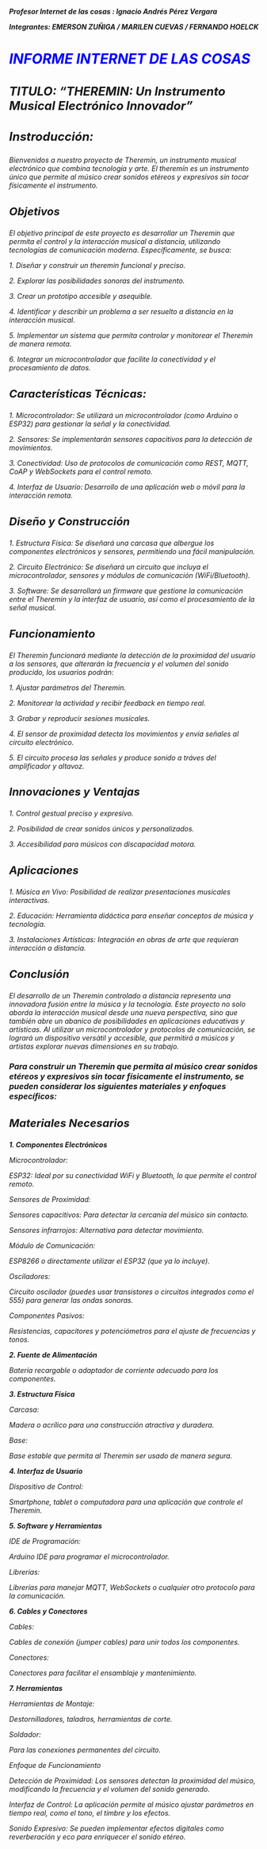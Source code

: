 <strong><b><i> Profesor Internet de las cosas </strong>: Ignacio Andrés Pérez Vergara </i></b></p>
<b><i> Integrantes:  EMERSON ZUÑIGA / MARILEN CUEVAS / FERNANDO HOELCK </i></b>
<h2 style="font-size: 28px; color: blue;"><b><i>INFORME INTERNET DE LAS COSAS </i></b></h2>
<h3 style="font-size: 24px;"><b><i> TITULO: “THEREMIN: Un Instrumento Musical Electrónico Innovador” </i></b></h3>
<h3 style="font-size: 24px;"><b><i> Instroducción:</i></b></h3>
<p><i> Bienvenidos a nuestro proyecto de Theremin, un instrumento musical electrónico que combina tecnología y arte.  El theremín es un instrumento único que permite al músico crear sonidos etéreos y expresivos sin tocar físicamente el instrumento.</p> </i>
<h3 style="font-size: 22px;"><b><i> Objetivos  </i></b></h3>
<p><i> El objetivo principal de este proyecto es desarrollar un Theremin que permita el control y la interacción musical a distancia, utilizando tecnologías de comunicación moderna. Específicamente, se busca: </p> </i>
<p><i> 1.	Diseñar y construir un theremin funcional y preciso.</p> </i>
<p><i> 2.	Explorar las posibilidades sonoras del instrumento.</p> </i>
<p><i> 3.	Crear un prototipo accesible y asequible.</p> </i>
<p><i> 4.	Identificar y describir un problema a ser resuelto a distancia en la interacción musical.</p> </i>
<p><i> 5.	Implementar un sistema que permita controlar y monitorear el Theremin de manera remota.</p> </i>
<p><i> 6.	Integrar un microcontrolador que facilite la conectividad y el procesamiento de datos.</p> </i>
<h3 style="font-size: 22px;"><b><i> Características Técnicas:</i></b></h3>
<p><i> 1.	Microcontrolador: Se utilizará un microcontrolador (como Arduino o ESP32) para gestionar la señal y la conectividad. </p> </i>
<p><i> 2.	Sensores: Se implementarán sensores capacitivos para la detección de movimientos. </p> </i>
<p><i> 3.	Conectividad: Uso de protocolos de comunicación como REST, MQTT, CoAP y WebSockets para el control remoto. </p> </i>
<p><i> 4.	Interfaz de Usuario: Desarrollo de una aplicación web o móvil para la interacción remota. </p> </i>
<h3 style="font-size: 22px;"><b><i> Diseño y Construcción </i></b></h3>
<p><i> 1.	Estructura Física: Se diseñará una carcasa que albergue los componentes electrónicos y sensores, permitiendo una fácil manipulación.
<p><i> 2.	Circuito Electrónico: Se diseñará un circuito que incluya el microcontrolador, sensores y módulos de comunicación (WiFi/Bluetooth).
<p><i> 3.	Software: Se desarrollará un firmware que gestione la comunicación entre el Theremin y la interfaz de usuario, así como el procesamiento de la señal musical.
<h3 style="font-size: 22px;"><b><i> Funcionamiento </i></b></h3>
<p><i> El Theremin funcionará mediante la detección de la proximidad del usuario a los sensores, que alterarán la frecuencia y el volumen del sonido producido, los usuarios podrán: </p> </i>
<p><i> 1.	Ajustar parámetros del Theremin. </p> </i>
<p><i> 2.	Monitorear la actividad y recibir feedback en tiempo real. </p> </i>
<p><i> 3.	Grabar y reproducir sesiones musicales. </p> </i>
<p><i> 4.	El sensor de proximidad detecta los movimientos y envía señales al circuito electrónico. </p> </i>
<p><i> 5.	El circuito procesa las señales y produce sonido a tráves del amplificador y altavoz. </p> </i>
<h3 style="font-size: 22px;"><b><i> Innovaciones y Ventajas</i></b></h3>
<p><i>1.	Control gestual preciso y expresivo.</p> </i>
<p><i>2.	Posibilidad de crear sonidos únicos y personalizados.</p> </i>
<p><i>3.	Accesibilidad para músicos con discapacidad motora.</p> </i>
<h3 style="font-size: 22px;"><b><i>Aplicaciones</i></b></h3>
<p><i>1.	Música en Vivo: Posibilidad de realizar presentaciones musicales interactivas.</p> </i>
<p><i>2.	Educación: Herramienta didáctica para enseñar conceptos de música y tecnología.</p> </i>
<p><i>3.	Instalaciones Artísticas: Integración en obras de arte que requieran interacción a distancia.</p> </i>
<h3 style="font-size: 22px;"><b><i>Conclusión</i></b></h3>
<p>El desarrollo de un Theremin controlado a distancia representa una innovadora fusión entre la música y la tecnología. Este proyecto no solo aborda la interacción musical desde una nueva perspectiva, sino que también abre un abanico de posibilidades en aplicaciones educativas y artísticas. Al utilizar un microcontrolador y protocolos de comunicación, se logrará un dispositivo versátil y accesible, que permitirá a músicos y artistas explorar nuevas dimensiones en su trabajo.</p>
<h3 style="font-size: 16px;"><b><i>Para construir un Theremin que permita al músico crear sonidos etéreos y expresivos sin tocar físicamente el instrumento, se pueden considerar los siguientes materiales y enfoques específicos:</i></b></h3>
<h3 style="font-size: 22px;"><b><i>Materiales Necesarios</i></b></h3>
<p><b><i>1. Componentes Electrónicos</i></b></p>
<p><i>Microcontrolador:</p> </i>
<p><i>ESP32: Ideal por su conectividad WiFi y Bluetooth, lo que permite el control remoto.</p> </i>
<p><i>Sensores de Proximidad:</p> </i>
<p><i>Sensores capacitivos: Para detectar la cercanía del músico sin contacto.</p> </i>
<p><i>Sensores infrarrojos: Alternativa para detectar movimiento.</p> </i>
<p><i>Módulo de Comunicación:</p> </i>
<p><i>ESP8266 o directamente utilizar el ESP32 (que ya lo incluye).</p> </i>
<p><i>Osciladores:</p> </i>
<p><i>Circuito oscilador (puedes usar transistores o circuitos integrados como el 555) para generar las ondas sonoras.</p> </i>
<p><i>Componentes Pasivos:</p> </i>
<p><i>Resistencias, capacitores y potenciómetros para el ajuste de frecuencias y tonos.</p> </i>
<p><b><i>2. Fuente de Alimentación</i></b></p>
<p><i>Batería recargable o adaptador de corriente adecuado para los componentes.</p> </i>
<p><b><i>3. Estructura Física</i></b></p>
<p><i>Carcasa:</p> </i>
<p><i>Madera o acrílico para una construcción atractiva y duradera.</p> </i>
<p><i>Base:</p> </i>
<p><i>Base estable que permita al Theremin ser usado de manera segura.</p> </i>
<p><b><i>4. Interfaz de Usuario</i></b></p>
<p><i>Dispositivo de Control:</p> </i>
<p><i>Smartphone, tablet o computadora para una aplicación que controle el Theremin.</p> </i>
<p><b><i>5. Software y Herramientas</i></b></p>
<p><i>IDE de Programación:</p> </i>
<p><i>Arduino IDE para programar el microcontrolador.</p> </i>
<p><i>Librerías:</p> </i>
<p><i>Librerías para manejar MQTT, WebSockets o cualquier otro protocolo para la comunicación.</p> </i>
<p><b><i>6. Cables y Conectores</i></b></p>
<p><i>Cables:</p> </i>
<p><i>Cables de conexión (jumper cables) para unir todos los componentes.</p> </i>
<p><i>Conectores:</p> </i>
<p><i>Conectores para facilitar el ensamblaje y mantenimiento.</p> </i>
<p><b><i>7. Herramientas</i></b></p>
<p><i>Herramientas de Montaje:</p> </i>
<p><i>Destornilladores, taladros, herramientas de corte.</p> </i>
<p><i>Soldador:</p> </i>
<p><i>Para las conexiones permanentes del circuito.</p> </i>
<p><i>Enfoque de Funcionamiento</p> </i>
<p><i>Detección de Proximidad: Los sensores detectan la proximidad del músico, modificando la frecuencia y el volumen del sonido generado.</p> </i>
<p><i>Interfaz de Control: La aplicación permite al músico ajustar parámetros en tiempo real, como el tono, el timbre y los efectos.</p> </i>
<p><i>Sonido Expresivo: Se pueden implementar efectos digitales como reverberación y eco para enriquecer el sonido etéreo.</p> </i>






